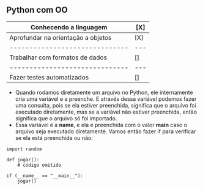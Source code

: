 ## Python com OO
| Conhecendo a linguagem | [X] |
| ----------------------------------  | --- |
| Aprofundar na orientação a objetos  | [X] |
| ------------------------------  | --- |
| Trabalhar com formatos de dados | [] |
| ------------------------------  | --- |
| Fazer testes automatizados      | [] |


- Quando rodamos diretamente um arquivo no Python, ele internamente cria uma variável e a preenche. E através dessa variável podemos fazer uma consulta, pois se ela estiver preenchida, significa que o arquivo foi executado diretamente, mas se a variável não estiver preenchida, então significa que o arquivo só foi importado.
- Essa variável é a __name__, e ela é preenchida com o valor __main__ caso o arquivo seja executado diretamente. Vamos então fazer if para verificar se ela está preenchida ou não:

```
import random

def jogar():
    # código omitido

if (__name__ == "__main__"):
    jogar()
```